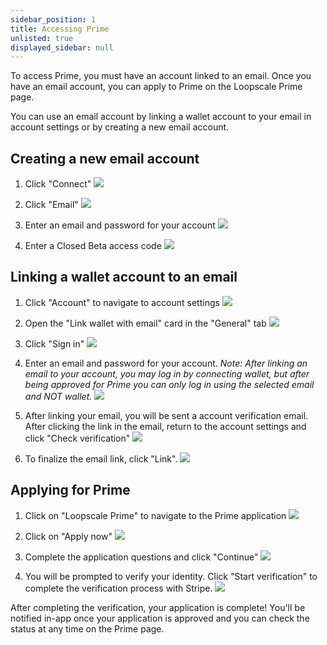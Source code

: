 ```yaml
---
sidebar_position: 1
title: Accessing Prime
unlisted: true
displayed_sidebar: null
---
```

To access Prime, you must have an account linked to an email. Once you have an email account, you can apply to Prime on the Loopscale Prime page.

You can use an email account by linking a wallet account to your email in account settings or  by creating a new email account.
## Creating a new email account
1.  Click "Connect"
![](https://d3q7ie80jbiqey.cloudfront.net/media/image/zoom/ffdff081-400e-4ec5-a8b1-d86ea8c5eb33/1/50/48.251748251748?0)

2.  Click "Email"
![](https://d3q7ie80jbiqey.cloudfront.net/media/image/zoom/bcfc9cee-6905-4c7b-8e66-57e4110b81bd/1/50/38.286713286713?0)

3.  Enter an email and password for your account
![](https://d3q7ie80jbiqey.cloudfront.net/media/image/zoom/74050b89-9e23-4b45-9905-8a7be9b13dff/1/0/0?0)

4.  Enter a Closed Beta access code
![](https://d3q7ie80jbiqey.cloudfront.net/media/image/zoom/804c74e6-5217-4d33-bb1f-59e14826f459/1/26.025689342035/36.635961288061?0)
## Linking a wallet account to an email
1. Click "Account" to navigate to account settings
![](https://d3q7ie80jbiqey.cloudfront.net/media/image/zoom/b5fd01e3-95ad-47cf-92d9-58aa2f532915/1/100/100?0)

2. Open the "Link wallet with email" card in the "General" tab
![](https://d3q7ie80jbiqey.cloudfront.net/media/image/zoom/c2590bab-a3cf-45f7-9bc0-ef9a0a88b0f8/1.012/50/27.097902097902?0)

3. Click "Sign in"
![](https://d3q7ie80jbiqey.cloudfront.net/media/image/zoom/5132b466-76f6-41b1-9ae3-6cfaeaf7fb87/1/21.296296296296/45.221445221445?0)

4. Enter an email and password for your account.
*Note: After linking an email to your account, you may log in by connecting wallet, but after being approved for Prime you can only log in using the selected email and NOT wallet.*
![](https://d3q7ie80jbiqey.cloudfront.net/media/image/zoom/d484301b-1609-4fa0-b162-484c1bfe4abb/1/0/0?0)

5. After linking your email, you will be sent a account verification email. After clicking the link in the email, return to the account settings and click "Check verification"
![](https://d3q7ie80jbiqey.cloudfront.net/media/image/zoom/9bc64ac0-2a30-439d-b908-d58632bdb164/1/0/0?0)

6. To finalize the email link, click "Link".
![](https://d3q7ie80jbiqey.cloudfront.net/media/image/zoom/ac7f3eb8-46df-4902-a072-2ed0379ff2e5/1/0/0?0)


## Applying for Prime
1.  Click on "Loopscale Prime" to navigate to the Prime application
![](https://d3q7ie80jbiqey.cloudfront.net/media/image/zoom/edce65a0-f5cc-4e53-9960-70ed87f07817/1/97.81746031746/16.317016317016?0)

2.  Click on "Apply now"
![](https://d3q7ie80jbiqey.cloudfront.net/media/image/zoom/e6dafa11-100a-4cb8-948c-8570ee54b18d/1/83.068783068783/40.879953379953?0)

3.  Complete the application questions and click "Continue"
![](https://d3q7ie80jbiqey.cloudfront.net/media/image/zoom/33e45f82-c551-486e-98c2-995dddd9f0d8/1/50/48.484848484848?0)

4.  You will be prompted to verify your identity. Click "Start verification" to complete the verification process with Stripe.
![](https://d3q7ie80jbiqey.cloudfront.net/media/image/zoom/3ead1bd4-46cd-4f64-9153-42c4e328e902/1/50/33.682983682984?0)

After completing the verification, your application is complete! You'll be notified in-app once your application is approved and you can check the status at any time on the Prime page.